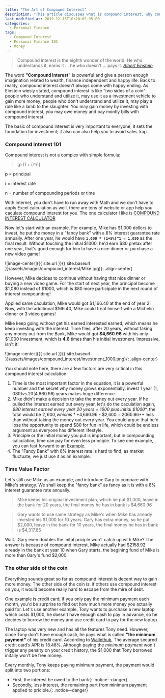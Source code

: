```yaml
---
title: "The Art of Compound Interest"
description: "This article discusses what is compound interest, why compound interest is important and how you can use compound interest in your life."
last_modified_at: 2019-12-15T10:20:02-05:00
categories:
  - Personal Finance
tags:
  - Compound Interest
  - Personal Finance 101
  - Money
---
```

> Compound interest is the eighth wonder of the world. He who understands it, earns it ... he who doesn't ... pays it. <cite><a href="https://www.goodreads.com/quotes/76863-compound-interest-is-the-eighth-wonder-of-the-world-he">Albert Einstein</a></cite>

The word **"Compound Interest"** is powerful and give a person enough imagination related to wealth, finance independent and happy life. Back to reality, compound interest doesn't always come with happy ending. As Einstein wiesly stated, compound interest is like "two sides of a coin": people who understand and utilize it, may use it as a investment vehicle to gain more money; people who don't understand and utilize it, may play a role like a lamb to the slaughter. You may gain money by investing with compound interest, you may owe money and pay montly bills with compound interest. 

The basic of compound interest is very important to everyone, it sets the foundation for investment; it also can also help you to avoid sales trap.

### Compound Interest 101

Compound interest is not a complex with simple formula: 

> [p (1 + i)^n]

p = principal

i = interest rate

n = number of compounding periods or time

With internet, you don't have to run away with Math and we don't have to apply Excel calculation as well, there are tons of website or app help you caculate compound interest for you. The one calculator I like is [COMPOUND INTEREST CALCULATOR](https://www.investor.gov/additional-resources/free-financial-planning-tools/compound-interest-calculator)

Now let's start with an example. For example, Mike has $1,000 dollors to invest, he put the money in a "fancy bank" with a 8% interest guarantee rate annually. After one year, he would have **`1,000 * (1+5%)^1 = 1,080`** as the final result. Without touching the initial $1000, he'd earn $80 pretax after one year, that's good enough for him to have a nice dinner or purchase a new video game! 

![image-center]({{ site.url }}{{ site.baseurl }}/assets/images/compound_interest/Mike.jpg){: .align-center}

However, Mike decides to continue without having that nice dinner or buying a new video game. For the start of next year, the principal become $1,080 instead of $1000, which is $80 more participate in the next round of interest compounding!

Applied same caculation, Mike would got $1,166.40 at the end of year 2! Now, with the additional $166.40, Mike could treat himself with a Michelin dinner or 3 video games!

Mike keep going without get his earned interested earned, which means he keep investing with the interest. Time flies, after 20 years, without taking any money out from the Bank, Mike would got **$4,660.96** with his only $1,000 investment, which is **4.6** times than his initial investment. Impressive, isn't it!

![image-center]({{ site.url }}{{ site.baseurl }}/assets/images/compound_interest/investment_1000.png){: .align-center}

You should note here, there are a few factors are very critical in this compound interest calculation:

1. Time is the most important factor in the equation, it is a powerful number and the secret why money grows exponentially. invest 1 year ($1,080) vs. 20($4,660.96) years makes huge difference. 
2. Mike didn't make a decision to take the money out every year. If he pulled the interest earned out every year, let's do the caculation again, **$80 interest earned every year* 20 years = 1600 plus initial $1000**, the total would be $2,600, which is **$4,660.96 - $2,600 = 2060.96** less than without taking the money out every year. You could argue that he'd lose the opportunity to spend $80 for fun in life, which could be endless argument as everyone has different lifestyle. 
3. Principle or the initial money you put is important, but in compounding calculation, time can pay for even less principle. To see one example, you can fast forward to an [Example](#time-value-factor).
4. The "Fancy Bank" with 8% interest rate is hard to find, as market fluctuate, we just use it as an example.

### Time Value Factor
Let's still use Mike as an example, and introduce Gary to compare with Mike's strategy. We shall keep the "fancy bank" as fancy as it is with a 8% interest guarantee rate annually. 

> Mike keeps his original investment plan, which he put $1,000, leave in the bank for 20 years, the final money he has in bank is $4,660.96

> Gary wants to use same strategy as Mike's when Mike has already invested his $1,000 for 10 years. Gary has extra money, so he put $2,000, leave in the bank for 10 years, the final money he has in bank is $4,317.85

Wait...Gary even doubles the inital priciple won't catch up with Mike? The answer is because of compound interest, Mike actually had $2158.92 already in the bank at year 10 when Gary starts, the begining fund of Mike is more than Gary's fund $2,000.

### The other side of the coin
Everything sounds great so far as compound interest is decent way to gain more money. The other side of the coin is: if others use compound interest on you, it would become really hard to escape from the mire of debt. 

One example is credit card, if you only pay the minimum payment each month, you'd be surprise to find out how much more money you actually paid for. Let's use another example, Tony wants to purchase a new laptop which costs $1,000, he doesn't have enough cash to pay in advance, so he decides to borrow the money and use credit card to pay for the new laptop. 

The laptop was very new and has all the features Tony need. However, since Tony don't have enough cash, he pays what is called **"the minimum payment"** of his credit card. According to [Wallethub](https://wallethub.com/edu/cc/average-credit-card-interest-rate/50841/), The average secured credit card’s APR is 18.48%. Although paying the *minimum payment* won't trigger any penalty on your credit history, the $1,000 that Tony borrowed initally won't be free money. 

Every monthly, Tony keeps paying minimum payment, the payment would split into two portions:
- First, the interest he owed to the bank{: .notice--danger}
- Secondly, less interest, the remaining part from minimum payment applied to priciple.{: .notice--danger}








